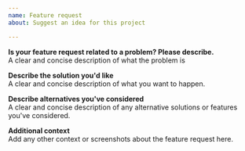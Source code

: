 ```yaml
---
name: Feature request
about: Suggest an idea for this project

---
```


<!-- Please search existing issues to avoid creating duplicates. -->

**Is your feature request related to a problem? Please describe.**  
A clear and concise description of what the problem is

**Describe the solution you'd like**  
A clear and concise description of what you want to happen.

**Describe alternatives you've considered**  
A clear and concise description of any alternative solutions or features you've considered.

**Additional context**  
Add any other context or screenshots about the feature request here.
